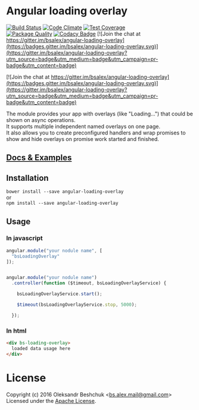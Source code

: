 # Angular loading overlay

[![Build Status](https://travis-ci.org/bsalex/angular-loading-overlay.svg?branch=master)](https://travis-ci.org/bsalex/angular-loading-overlay)
[![Code Climate](https://codeclimate.com/github/bsalex/angular-loading-overlay/badges/gpa.svg)](https://codeclimate.com/github/bsalex/angular-loading-overlay)
[![Test Coverage](https://codeclimate.com/github/bsalex/angular-loading-overlay/badges/coverage.svg)](https://codeclimate.com/github/bsalex/angular-loading-overlay/coverage)  
[![Package Quality](http://npm.packagequality.com/badge/angular-loading-overlay.png)](http://packagequality.com/#?package=angular-loading-overlay)
[![Codacy Badge](https://api.codacy.com/project/badge/Grade/8310c436284d4919876a1f8e7ac6e0c0)](https://www.codacy.com/app/bs-alex-mail/angular-loading-overlay?utm_source=github.com&amp;utm_medium=referral&amp;utm_content=bsalex/angular-loading-overlay&amp;utm_campaign=Badge_Grade)
[![Join the chat at https://gitter.im/bsalex/angular-loading-overlay](https://badges.gitter.im/bsalex/angular-loading-overlay.svg)](https://gitter.im/bsalex/angular-loading-overlay?utm_source=badge&utm_medium=badge&utm_campaign=pr-badge&utm_content=badge)

[![Join the chat at https://gitter.im/bsalex/angular-loading-overlay](https://badges.gitter.im/bsalex/angular-loading-overlay.svg)](https://gitter.im/bsalex/angular-loading-overlay?utm_source=badge&utm_medium=badge&utm_campaign=pr-badge&utm_content=badge)

The module provides your app with overlays (like "Loading...") that could be shown on async operations.  
It supports multiple independent named overlays on one page.  
It also allows you to create preconfigured handlers and wrap promises to show and hide overlays on promise work started and finished.

## <a href="http://bsalex.github.io/angular-loading-overlay/_site/" target="_blank">Docs & Examples</a>

## Installation
`bower install --save angular-loading-overlay`  
or  
`npm install --save angular-loading-overlay`

## Usage

### In javascript
````javascript
angular.module("your nodule name", [
  "bsLoadingOverlay"
]);


angular.module("your nodule name")
  .controller(function ($timeout, bsLoadingOverlayService) {

    bsLoadingOverlayService.start();

    $timeout(bsLoadingOverlayService.stop, 5000);

  });
````
### In html
````html
<div bs-loading-overlay>
  loaded data usage here
</div>
````
# License

Copyright (c) 2016 Oleksandr Beshchuk <[bs.alex.mail@gmail.com](mailto:bs.alex.mail@gmail.com)>  
Licensed under the [Apache License](http://www.apache.org/licenses/LICENSE-2.0).
